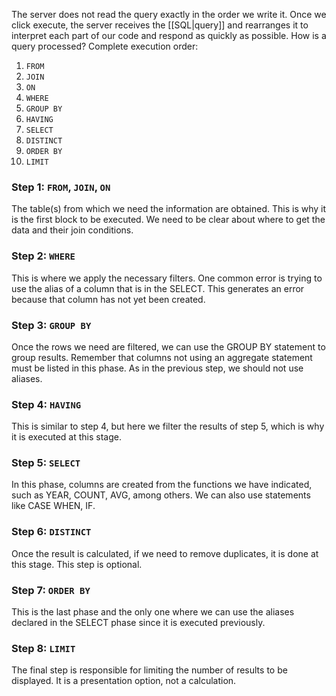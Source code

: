The server does not read the query exactly in the order we write it. Once we click execute, the server receives the [[SQL|query]] and rearranges it to interpret each part of our code and respond as quickly as possible. How is a query processed? Complete execution order:
1. `FROM`
2. `JOIN`
3. `ON`
4. `WHERE`
5. `GROUP BY`
6. `HAVING`
7. `SELECT`
8. `DISTINCT`
9. `ORDER BY`
10. `LIMIT`
### Step 1: `FROM`, `JOIN`, `ON`
The table(s) from which we need the information are obtained. This is why it is the first block to be executed. We need to be clear about where to get the data and their join conditions.
### Step 2: `WHERE`
This is where we apply the necessary filters. One common error is trying to use the alias of a column that is in the SELECT. This generates an error because that column has not yet been created.
### Step 3: `GROUP BY`
Once the rows we need are filtered, we can use the GROUP BY statement to group results. Remember that columns not using an aggregate statement must be listed in this phase. As in the previous step, we should not use aliases.
### Step 4: `HAVING`
This is similar to step 4, but here we filter the results of step 5, which is why it is executed at this stage.
### Step 5: `SELECT`
In this phase, columns are created from the functions we have indicated, such as YEAR, COUNT, AVG, among others. We can also use statements like CASE WHEN, IF.
### Step 6: `DISTINCT`
Once the result is calculated, if we need to remove duplicates, it is done at this stage. This step is optional.
### Step 7: `ORDER BY`
This is the last phase and the only one where we can use the aliases declared in the SELECT phase since it is executed previously.
### Step 8: `LIMIT`
The final step is responsible for limiting the number of results to be displayed. It is a presentation option, not a calculation.